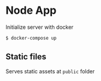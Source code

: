# Node App

Initialize server with docker

```sh
$ docker-compose up
```

## Static files

Serves static assets at `public` folder